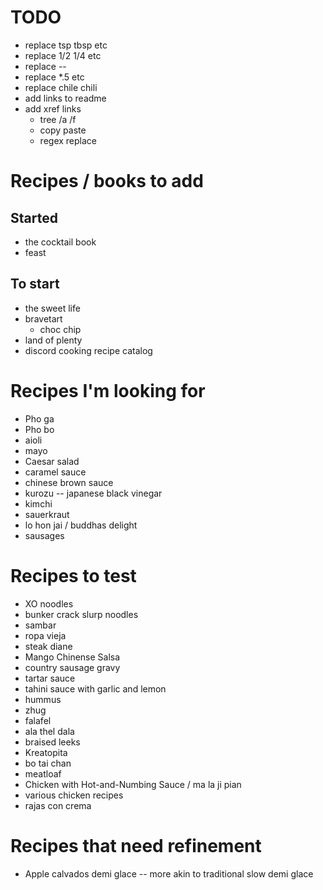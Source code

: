 # TODO

* replace tsp tbsp etc
* replace 1/2 1/4 etc
* replace --
* replace *.5 etc
* replace chile chili
* add links to readme
* add xref links
    * tree /a /f 
    * copy paste
    * regex replace

# Recipes / books to add
## Started
* the cocktail book
* feast

## To start
* the sweet life
* bravetart 
    * choc chip
* land of plenty
* discord cooking recipe catalog


# Recipes I'm looking for

* Pho ga
* Pho bo
* aioli
* mayo
* Caesar salad
* caramel sauce
* chinese brown sauce
* kurozu -- japanese black vinegar
* kimchi
* sauerkraut
* lo hon jai / buddhas delight
* sausages

# Recipes to test

* XO noodles
* bunker crack slurp noodles
* sambar
* ropa vieja
* steak diane
* Mango Chinense Salsa
* country sausage gravy
* tartar sauce
* tahini sauce with garlic and lemon
* hummus
* zhug
* falafel
* ala thel dala
* braised leeks
* Kreatopita
* bo tai chan
* meatloaf
* Chicken with Hot-and-Numbing Sauce / ma la ji pian
* various chicken recipes
* rajas con crema

# Recipes that need refinement

* Apple calvados demi glace -- more akin to traditional slow demi glace